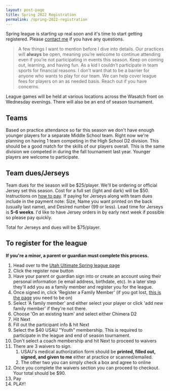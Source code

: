 ```yaml
---
layout: post-page
title: Spring 2022 Registration
permalink: /spring-2022-registration
--- 
```


Spring league is starting up real soon and it's time to start getting registered. Please [contact me](mailto:chimera.ulti@gmail.com) if you have any questions.

> A few things I want to mention before I dive into details. Our practices will **always** be open, meaning you’re welcome to continue attending even if you’re not participating in events this season. Keep on coming out, learning, and having fun. As a kid I couldn’t participate in team sports for financial reasons. I don’t want that to be a barrier for anyone who wants to play for our team. We can help cover league fees for players on an as needed basis. Reach out if you have concerns.

League games will be held at various locations across the Wasatch front on Wednesday evenings. There will also be an end of season tournament.

## Teams
Based on practice attendance so far this season we don't have enough younger players for a separate Middle School team. Right now we're planning on having 1 team competing in the High School D2 division. This should be a good match for the skills of our players overall. This is the same division we competed in during the fall tournament last year. Younger players are welcome to participate.

## Team dues/Jerseys
Team dues for the season will be $25/player. We'll be ordering or official Jersey set this season. Cost for a full set (light and dark) will be $50.
Instructions on [how to pay](/pay). If paying for Jerseys along with team dues include in the payment note: Size, Name you want printed on the back (usually last name), and Desired number (99 or less). Lead time for Jerseys is **5-6 weeks**. I'd like to have Jersey orders in by early next week if possible so please pay quickly.

Total for Jerseys and dues will be $75/player.

## To register for the league
**If you're a minor, a parent or guardian must complete this process.**

1. Head over to the [Utah Ultimate Spring league page](https://utahultimate.org/e/youth-spring-league-2022)
2. Click the register now button 
3. Have your parent or guardian sign into or create an account using their personal information (ie email address, birthdate, etc). In a later step they'll add you as a family member and register you for the league.
4. Once signed in, click 'Register a Family Member' (if you got lost, [this is the page](https://utahultimate.org/e/youth-spring-league-2022/register?new=1) you need to be on)
5. Select 'A family member' and either select your player or click 'add new family member' if they're not there.
6. Choose 'On an existing team' and select either Chimera D2
7. Hit Next
8. Fill out the participant info & hit Next
9. Select the $40 USAU "Youth" membership. This is required to participate in the league and end of season tournament.
10. Don't select a coach membership and hit Next to proceed to waivers
11. There are 3 waivers to sign.
	1. USAU's medical authorization form should be **printed, filled out, signed, and given to me** either at practice or scanned/emailed.
	2. The other two you can simply check a box and agree to online
12. Once you complete the waivers section you can proceed to checkout. Your total should be $90.
13. Pay
14. PLAY!
